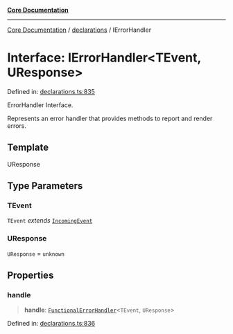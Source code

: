 [**Core Documentation**](../../README.md)

***

[Core Documentation](../../README.md) / [declarations](../README.md) / IErrorHandler

# Interface: IErrorHandler\<TEvent, UResponse\>

Defined in: [declarations.ts:835](https://github.com/stonemjs/core/blob/b1f29857c7f1e529739f22d486494bed3b22d2c6/src/declarations.ts#L835)

ErrorHandler Interface.

Represents an error handler that provides methods to report and render errors.

## Template

UResponse

## Type Parameters

### TEvent

`TEvent` *extends* [`IncomingEvent`](../../events/IncomingEvent/classes/IncomingEvent.md)

### UResponse

`UResponse` = `unknown`

## Properties

### handle

> **handle**: [`FunctionalErrorHandler`](../type-aliases/FunctionalErrorHandler.md)\<`TEvent`, `UResponse`\>

Defined in: [declarations.ts:836](https://github.com/stonemjs/core/blob/b1f29857c7f1e529739f22d486494bed3b22d2c6/src/declarations.ts#L836)
